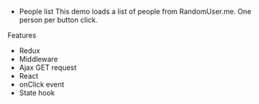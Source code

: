 * People list
This demo loads a list of people from RandomUser.me. One person per button
click.

Features
- Redux
- Middleware
- Ajax GET request
- React
- onClick event
- State hook